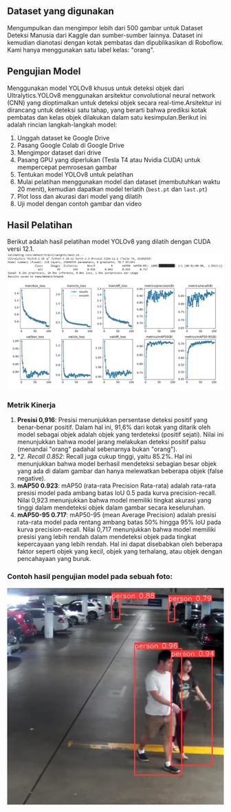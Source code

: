 ## Dataset yang digunakan

Mengumpulkan dan mengimpor lebih dari 500 gambar untuk Dataset Deteksi Manusia dari Kaggle dan sumber-sumber lainnya. Dataset ini kemudian dianotasi dengan kotak pembatas dan dipublikasikan di Roboflow. Kami hanya menggunakan satu label kelas: "orang".

## Pengujian Model
Menggunakan model YOLOv8 khusus untuk deteksi objek dari Ultralytics.YOLOv8 menggunakan arsitektur convolutional neural network (CNN) yang dioptimalkan untuk deteksi objek secara real-time.Arsitektur ini dirancang untuk deteksi satu tahap, yang berarti bahwa prediksi kotak pembatas dan kelas objek dilakukan dalam satu kesimpulan.Berikut ini adalah rincian langkah-langkah model:
1. Unggah dataset ke Google Drive
2. Pasang Google Colab di Google Drive
3. Mengimpor dataset dari drive
4. Pasang GPU yang diperlukan (Tesla T4 atau Nvidia CUDA) untuk mempercepat pemrosesan gambar
5. Tentukan model YOLOv8 untuk pelatihan
6. Mulai pelatihan menggunakan model dan dataset (membutuhkan waktu 20 menit), kemudian dapatkan model terlatih (`best.pt` dan `last.pt`)
7. Plot loss dan akurasi dari model yang dilatih
8. Uji model dengan contoh gambar dan video

## Hasil Pelatihan

Berikut adalah hasil pelatihan model YOLOv8 yang dilatih dengan CUDA versi 12.1.
![GAMBAR](https://github.com/C241-PS261-LuminaSense/.github/blob/be5e91f47077610f77bccb3205489e4bf23aa1a3/assets/image1.jpg)
![GAMBAR](https://github.com/C241-PS261-LuminaSense/.github/blob/be5e91f47077610f77bccb3205489e4bf23aa1a3/assets/image2.jpg)

### Metrik Kinerja
1. **Presisi 0,916**: Presisi menunjukkan persentase deteksi positif yang benar-benar positif. Dalam hal ini, 91,6% dari kotak yang ditarik oleh model sebagai objek adalah objek yang terdeteksi (positif sejati). Nilai ini menunjukkan bahwa model jarang melakukan deteksi positif palsu (menandai "orang" padahal sebenarnya bukan "orang").
2. **2. *Recall 0.852**: Recall juga cukup tinggi, yaitu 85.2%. Hal ini menunjukkan bahwa model berhasil mendeteksi sebagian besar objek yang ada di dalam gambar dan hanya melewatkan beberapa objek (false negative).
3. **mAP50 0.923**: mAP50 (rata-rata Precision Rata-rata) adalah rata-rata presisi model pada ambang batas IoU 0.5 pada kurva precision-recall. Nilai 0,923 menunjukkan bahwa model memiliki tingkat akurasi yang tinggi dalam mendeteksi objek dalam gambar secara keseluruhan.
4. **mAP50-95 0.717**: mAP50-95 (mean Average Precision) adalah presisi rata-rata model pada rentang ambang batas 50% hingga 95% IoU pada kurva precision-recall. Nilai 0,717 menunjukkan bahwa model memiliki presisi yang lebih rendah dalam mendeteksi objek pada tingkat kepercayaan yang lebih rendah. Hal ini dapat disebabkan oleh beberapa faktor seperti objek yang kecil, objek yang terhalang, atau objek dengan pencahayaan yang buruk.

### Contoh hasil pengujian model pada sebuah foto:
![GAMBAR](https://github.com/C241-PS261-LuminaSense/.github/blob/be5e91f47077610f77bccb3205489e4bf23aa1a3/assets/image3.jpg)
